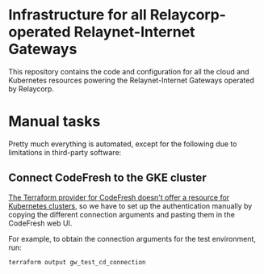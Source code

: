 # Infrastructure for all Relaycorp-operated Relaynet-Internet Gateways

This repository contains the code and configuration for all the cloud and Kubernetes resources powering the Relaynet-Internet Gateways operated by Relaycorp.

# Manual tasks

Pretty much everything is automated, except for the following due to limitations in third-party software:

## Connect CodeFresh to the GKE cluster

[The Terraform provider for CodeFresh doesn't offer a resource for Kubernetes clusters](https://github.com/codefresh-io/terraform-provider-codefresh/issues/20), so we have to set up the authentication manually by copying the different connection arguments and pasting them in the CodeFresh web UI.

For example, to obtain the connection arguments for the test environment, run:

```
terraform output gw_test_cd_connection
```
